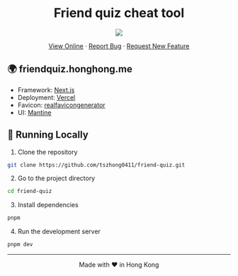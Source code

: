 <h1 align="center">
 Friend quiz cheat tool
</h1>

<p align="center">
  <img src="https://socialify.git.ci/tszhong0411/friend-quiz/image?forks=1&issues=1&logo=https://honghong.me/images/projects/friend-quiz/logo.png&name=1&owner=1&pattern=Charlie%20Brown&pulls=1&stargazers=1&theme=Dark">
</p>

<p align="center">
    <a href="https://friendquiz.honghong.me" target="blank">View Online</a>
    ·
    <a href="https://github.com/tszhong0411/friend-quiz/issues/new/choose">Report Bug</a>
    ·
    <a href="https://github.com/tszhong0411/friend-quiz/issues/new/choose">Request New Feature</a>
</p>

## 🌍 friendquiz.honghong.me

- Framework: [Next.js](https://nextjs.org/)
- Deployment: [Vercel](https://vercel.com)
- Favicon: [realfavicongenerator](https://realfavicongenerator.net/)
- UI: [Mantine](https://mantine.dev)

## 👋 Running Locally

1. Clone the repository

```sh
git clone https://github.com/tszhong0411/friend-quiz.git
```

2. Go to the project directory

```sh
cd friend-quiz
```

3. Install dependencies

```sh
pnpm
```

4. Run the development server

```sh
pnpm dev
```

<hr>
<p align="center">
Made with ❤️ in Hong Kong
</p>

